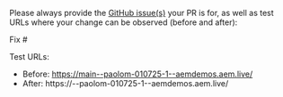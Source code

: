 Please always provide the [GitHub issue(s)](../issues) your PR is for, as well as test URLs where your change can be observed (before and after):

Fix #<gh-issue-id>

Test URLs:
- Before: https://main--paolom-010725-1--aemdemos.aem.live/
- After: https://<branch>--paolom-010725-1--aemdemos.aem.live/
